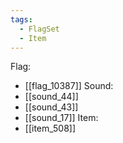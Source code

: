 ```yaml
---
tags:
  - FlagSet
  - Item
---
```

Flag:
- [[flag_10387]]
Sound:
- [[sound_44]]
- [[sound_43]]
- [[sound_17]]
Item:
- [[item_508]]
